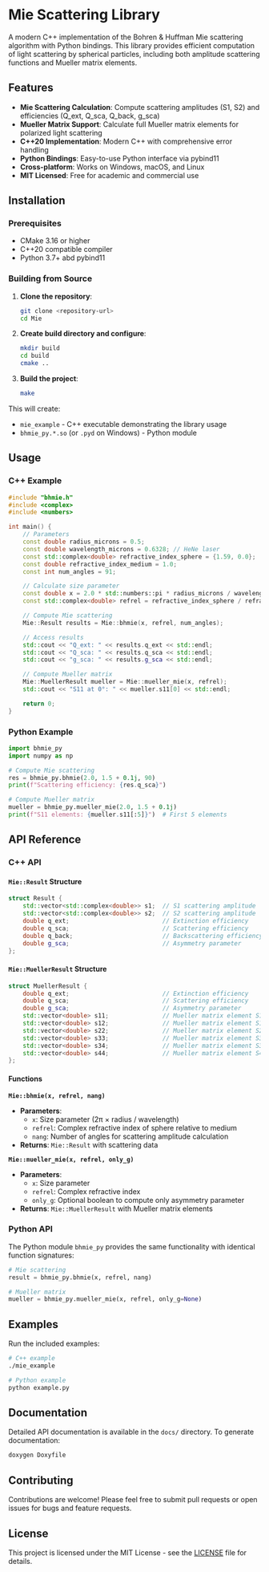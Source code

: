 # Mie Scattering Library

A modern C++ implementation of the Bohren & Huffman Mie scattering algorithm with Python bindings. This library provides efficient computation of light scattering by spherical particles, including both amplitude scattering functions and Mueller matrix elements.

## Features

- **Mie Scattering Calculation**: Compute scattering amplitudes (S1, S2) and efficiencies (Q_ext, Q_sca, Q_back, g_sca)
- **Mueller Matrix Support**: Calculate full Mueller matrix elements for polarized light scattering
- **C++20 Implementation**: Modern C++ with comprehensive error handling
- **Python Bindings**: Easy-to-use Python interface via pybind11
- **Cross-platform**: Works on Windows, macOS, and Linux
- **MIT Licensed**: Free for academic and commercial use

## Installation

### Prerequisites

- CMake 3.16 or higher
- C++20 compatible compiler
- Python 3.7+ abd pybind11


### Building from Source

1. **Clone the repository**:
   ```bash
   git clone <repository-url>
   cd Mie
   ```

2. **Create build directory and configure**:
   ```bash
   mkdir build
   cd build
   cmake ..
   ```

3. **Build the project**:
   ```bash
   make
   ```

This will create:
- `mie_example` - C++ executable demonstrating the library usage
- `bhmie_py.*.so` (or `.pyd` on Windows) - Python module

## Usage

### C++ Example

```cpp
#include "bhmie.h"
#include <complex>
#include <numbers>

int main() {
    // Parameters
    const double radius_microns = 0.5;
    const double wavelength_microns = 0.6328; // HeNe laser
    const std::complex<double> refractive_index_sphere = {1.59, 0.0};
    const double refractive_index_medium = 1.0;
    const int num_angles = 91;

    // Calculate size parameter
    const double x = 2.0 * std::numbers::pi * radius_microns / wavelength_microns;
    const std::complex<double> refrel = refractive_index_sphere / refractive_index_medium;

    // Compute Mie scattering
    Mie::Result results = Mie::bhmie(x, refrel, num_angles);

    // Access results
    std::cout << "Q_ext: " << results.q_ext << std::endl;
    std::cout << "Q_sca: " << results.q_sca << std::endl;
    std::cout << "g_sca: " << results.g_sca << std::endl;

    // Compute Mueller matrix
    Mie::MuellerResult mueller = Mie::mueller_mie(x, refrel);
    std::cout << "S11 at 0°: " << mueller.s11[0] << std::endl;

    return 0;
}
```

### Python Example

```python
import bhmie_py
import numpy as np

# Compute Mie scattering
res = bhmie_py.bhmie(2.0, 1.5 + 0.1j, 90)
print(f"Scattering efficiency: {res.q_sca}")

# Compute Mueller matrix
mueller = bhmie_py.mueller_mie(2.0, 1.5 + 0.1j)
print(f"S11 elements: {mueller.s11[:5]}")  # First 5 elements
```

## API Reference

### C++ API

#### `Mie::Result` Structure
```cpp
struct Result {
    std::vector<std::complex<double>> s1;  // S1 scattering amplitude
    std::vector<std::complex<double>> s2;  // S2 scattering amplitude
    double q_ext;                          // Extinction efficiency
    double q_sca;                          // Scattering efficiency
    double q_back;                         // Backscattering efficiency
    double g_sca;                          // Asymmetry parameter
};
```

#### `Mie::MuellerResult` Structure
```cpp
struct MuellerResult {
    double q_ext;                          // Extinction efficiency
    double q_sca;                          // Scattering efficiency
    double g_sca;                          // Asymmetry parameter
    std::vector<double> s11;               // Mueller matrix element S11
    std::vector<double> s12;               // Mueller matrix element S12
    std::vector<double> s22;               // Mueller matrix element S22
    std::vector<double> s33;               // Mueller matrix element S33
    std::vector<double> s34;               // Mueller matrix element S34
    std::vector<double> s44;               // Mueller matrix element S44
};
```

#### Functions

**`Mie::bhmie(x, refrel, nang)`**
- **Parameters**:
  - `x`: Size parameter (2π × radius / wavelength)
  - `refrel`: Complex refractive index of sphere relative to medium
  - `nang`: Number of angles for scattering amplitude calculation
- **Returns**: `Mie::Result` with scattering data

**`Mie::mueller_mie(x, refrel, only_g)`**
- **Parameters**:
  - `x`: Size parameter
  - `refrel`: Complex refractive index
  - `only_g`: Optional boolean to compute only asymmetry parameter
- **Returns**: `Mie::MuellerResult` with Mueller matrix elements

### Python API

The Python module `bhmie_py` provides the same functionality with identical function signatures:

```python
# Mie scattering
result = bhmie_py.bhmie(x, refrel, nang)

# Mueller matrix
mueller = bhmie_py.mueller_mie(x, refrel, only_g=None)
```


## Examples

Run the included examples:

```bash
# C++ example
./mie_example

# Python example
python example.py
```

## Documentation

Detailed API documentation is available in the `docs/` directory. To generate documentation:

```bash
doxygen Doxyfile
```

## Contributing

Contributions are welcome! Please feel free to submit pull requests or open issues for bugs and feature requests.

## License

This project is licensed under the MIT License - see the [LICENSE](LICENSE) file for details.
